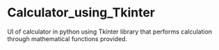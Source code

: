# Calculator_using_Tkinter
UI of calculator in python using Tkinter library that performs calculation through mathematical functions provided.
